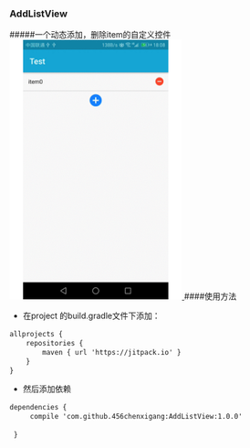 ### AddListView

#####一个动态添加，删除item的自定义控件
<a href="./screenshots/AddListView.gif"> <img src="./screenshots/AddListView.gif" width = 60% /> </a>
####使用方法
- 在project 的build.gradle文件下添加：
```
allprojects {
    repositories {
        maven { url 'https://jitpack.io' }
    }
}
```
- 然后添加依赖
```
dependencies {
     compile 'com.github.456chenxigang:AddListView:1.0.0'

 }
```
